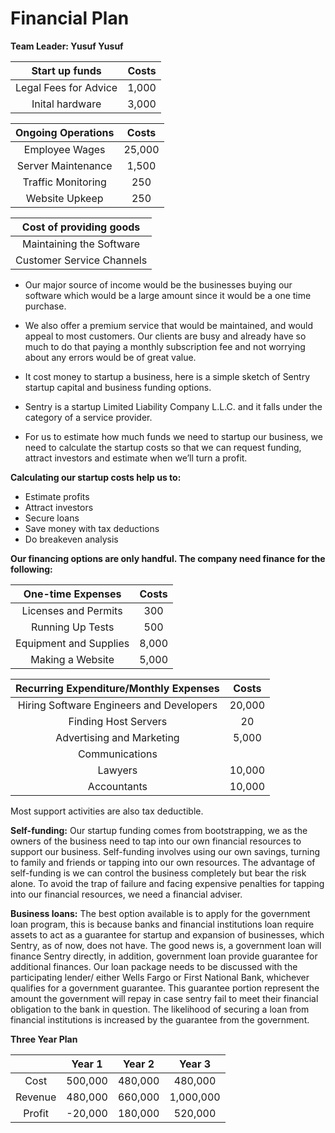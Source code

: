 # Financial Plan

**Team Leader: Yusuf Yusuf**


| Start up funds | Costs |
|:--------------:|:-----:|
| Legal Fees for Advice | 1,000 |
| Inital hardware | 3,000 |

| Ongoing Operations | Costs |
| :----------------: |:-----:|
| Employee Wages | 25,000 |
| Server Maintenance | 1,500 |
| Traffic Monitoring | 250 |
| Website Upkeep | 250 | 

| Cost of providing goods |
| :---------------------: |
| Maintaining the Software |
| Customer Service Channels |

  - Our major source of income would be the businesses buying our software which would be a large amount since it would be a one time purchase.
  - We also offer a premium service that would be maintained, and would appeal to most customers. Our clients are busy and already have so much to do that paying a monthly subscription fee and not worrying about any errors would be of great value. 


  - It cost money to startup a business, here is a simple sketch of Sentry startup capital and business funding options.
  - Sentry is a startup Limited Liability Company L.L.C. and it falls under the category of a service provider.
  - For us to estimate how much funds we need to startup our business, we need to calculate the startup costs so that we can request funding, attract investors and estimate when we’ll turn a profit.
  
__Calculating our startup costs help us to:__

  - Estimate profits
  - Attract investors
  - Secure loans
  - Save money with tax deductions
  - Do breakeven analysis

__Our financing options are only handful. The company need finance for the following:__

| One-time Expenses| Costs |
| :--------------: |:-----:|
| Licenses and Permits | 300 | 
| Running Up Tests | 500 |
| Equipment and Supplies | 8,000 | 
| Making a Website | 5,000 | 

| Recurring Expenditure/Monthly Expenses | Costs |
| :------------------------------------: |:-----:|
| Hiring Software Engineers and Developers | 20,000 |
| Finding Host Servers | 20 | 
| Advertising and Marketing | 5,000 |
| Communications |
| Lawyers | 10,000 | 
| Accountants | 10,000 | 

Most support activities are also tax deductible. 

__Self-funding:__
  Our startup funding comes from bootstrapping, we as the owners of the business need to tap into our own financial resources to support our business. Self-funding involves using our own savings, turning to family and friends or tapping into our own resources. The advantage of self-funding is we can control the business completely but bear the risk alone. To avoid the trap of failure and facing expensive penalties for tapping into our financial resources, we need a financial adviser.

__Business loans:__
  The best option available is to apply for the government loan program, this is because banks and financial institutions loan require assets to act as a guarantee for startup and expansion of businesses, which Sentry, as of now, does not have. The good news is, a government loan will finance Sentry directly, in addition, government loan provide guarantee for additional finances.
Our loan package needs to be discussed with the participating lender/ either Wells Fargo or First National Bank, whichever qualifies for a government guarantee. This guarantee portion represent the amount the government will repay in case sentry fail to meet their financial obligation to the bank in question. The likelihood of securing a loan from financial institutions is increased by the guarantee from the government.

**Three Year Plan**

|      | Year 1 | Year 2 | Year 3 |
|:----:|:------:|:------:|:------:|
| Cost | 500,000 | 480,000 | 480,000 |
| Revenue | 480,000 | 660,000 | 1,000,000 |
| Profit | -20,000 | 180,000 | 520,000 |
